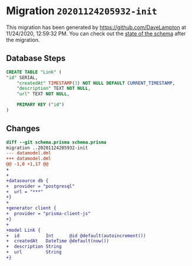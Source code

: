 # Migration `20201124205932-init`

This migration has been generated by https://github.com/DaveLampton at 11/24/2020, 12:59:32 PM.
You can check out the [state of the schema](./schema.prisma) after the migration.

## Database Steps

```sql
CREATE TABLE "Link" (
"id" SERIAL,
    "createdAt" TIMESTAMP(3) NOT NULL DEFAULT CURRENT_TIMESTAMP,
    "description" TEXT NOT NULL,
    "url" TEXT NOT NULL,

    PRIMARY KEY ("id")
)
```

## Changes

```diff
diff --git schema.prisma schema.prisma
migration ..20201124205932-init
--- datamodel.dml
+++ datamodel.dml
@@ -1,0 +1,17 @@
+
+
+datasource db {
+  provider = "postgresql" 
+  url = "***"
+}
+
+generator client {
+  provider = "prisma-client-js"
+}
+
+model Link {
+  id          Int      @id @default(autoincrement())
+  createdAt   DateTime @default(now())
+  description String
+  url         String
+}
```


